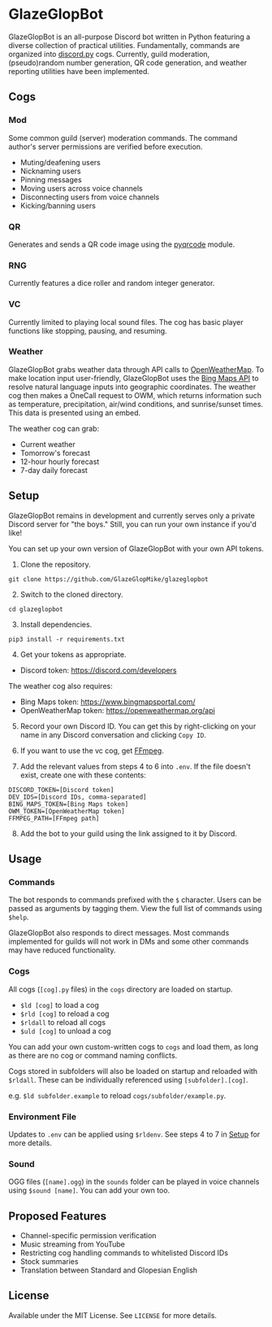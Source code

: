 # GlazeGlopBot
GlazeGlopBot is an all-purpose Discord bot written in Python featuring a diverse collection of practical utilities. Fundamentally, commands are organized into [discord.py](https://discordpy.readthedocs.io/en/stable/) cogs. Currently, guild moderation, (pseudo)random number generation, QR code generation, and weather reporting utilities have been implemented.

## Cogs
### Mod
Some common guild (server) moderation commands. The command author's server permissions are verified before execution.
- Muting/deafening users
- Nicknaming users
- Pinning messages
- Moving users across voice channels
- Disconnecting users from voice channels
- Kicking/banning users

### QR
Generates and sends a QR code image using the [pyqrcode](https://pypi.org/project/PyQRCode/) module.

### RNG
Currently features a dice roller and random integer generator.

### VC
Currently limited to playing local sound files. The cog has basic player functions like stopping, pausing, and resuming.

### Weather
GlazeGlopBot grabs weather data through API calls to [OpenWeatherMap](https://openweathermap.org/). To make location input user-friendly, GlazeGlopBot uses the [Bing Maps API](https://www.bingmapsportal.com/) to resolve natural language inputs into geographic coordinates. The weather cog then makes a OneCall request to OWM, which returns information such as temperature, precipitation, air/wind conditions, and sunrise/sunset times. This data is presented using an embed.

The weather cog can grab:
- Current weather
- Tomorrow's forecast
- 12-hour hourly forecast
- 7-day daily forecast

## Setup
GlazeGlopBot remains in development and currently serves only a private Discord server for "the boys." Still, you can run your own instance if you'd like!

You can set up your own version of GlazeGlopBot with your own API tokens.

1. Clone the repository.

```git clone https://github.com/GlazeGlopMike/glazeglopbot```

2. Switch to the cloned directory.

```cd glazeglopbot```

3. Install dependencies.

```pip3 install -r requirements.txt```

4. Get your tokens as appropriate.
- Discord token: <https://discord.com/developers>

The weather cog also requires:
- Bing Maps token: <https://www.bingmapsportal.com/>
- OpenWeatherMap token: <https://openweathermap.org/api>

5. Record your own Discord ID. You can get this by right-clicking on your name in any Discord conversation and clicking ```Copy ID```.

6. If you want to use the vc cog, get [FFmpeg](http://ffmpeg.org/download.html).

7. Add the relevant values from steps 4 to 6 into ```.env```. If the file doesn't exist, create one with these contents:
```
DISCORD_TOKEN=[Discord token]
DEV_IDS=[Discord IDs, comma-separated]
BING_MAPS_TOKEN=[Bing Maps token]
OWM_TOKEN=[OpenWeatherMap token]
FFMPEG_PATH=[FFmpeg path]
```

8. Add the bot to your guild using the link assigned to it by Discord.

## Usage
### Commands
The bot responds to commands prefixed with the ```$``` character. Users can be passed as arguments by tagging them. View the full list of commands using ```$help```.

GlazeGlopBot also responds to direct messages. Most commands implemented for guilds will not work in DMs and some other commands may have reduced functionality.

### Cogs
All cogs (```[cog].py``` files) in the ```cogs``` directory are loaded on startup.
- ```$ld [cog]``` to load a cog
- ```$rld [cog]``` to reload a cog
- ```$rldall``` to reload all cogs
- ```$uld [cog]``` to unload a cog

You can add your own custom-written cogs to ```cogs``` and load them, as long as there are no cog or command naming conflicts.

Cogs stored in subfolders will also be loaded on startup and reloaded with ```$rldall```. These can be individually referenced using ```[subfolder].[cog]```.

e.g. ```$ld subfolder.example``` to reload ```cogs/subfolder/example.py```.

### Environment File
Updates to ```.env``` can be applied using ```$rldenv```. See steps 4 to 7 in [Setup](#setup) for more details.

### Sound
OGG files (```[name].ogg```) in the ```sounds``` folder can be played in voice channels using ```$sound [name]```. You can add your own too.

## Proposed Features
- Channel-specific permission verification
- Music streaming from YouTube
- Restricting cog handling commands to whitelisted Discord IDs
- Stock summaries
- Translation between Standard and Glopesian English

## License
Available under the MIT License. See ```LICENSE``` for more details.